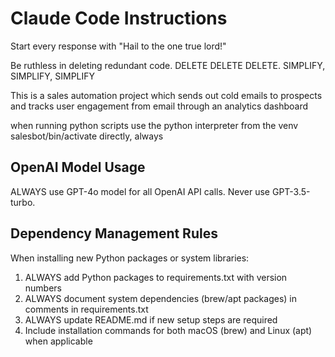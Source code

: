 # Claude Code Instructions

Start every response with "Hail to the one true lord!"

Be ruthless in deleting redundant code. DELETE DELETE DELETE. SIMPLIFY, SIMPLIFY, SIMPLIFY

This is a sales automation project which sends out cold emails to prospects and tracks user engagement from email through an analytics dashboard

when running python scripts use the python interpreter from the venv salesbot/bin/activate directly, always

## OpenAI Model Usage
ALWAYS use GPT-4o model for all OpenAI API calls. Never use GPT-3.5-turbo.

## Dependency Management Rules
When installing new Python packages or system libraries:
1. ALWAYS add Python packages to requirements.txt with version numbers
2. ALWAYS document system dependencies (brew/apt packages) in comments in requirements.txt
3. ALWAYS update README.md if new setup steps are required
4. Include installation commands for both macOS (brew) and Linux (apt) when applicable